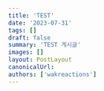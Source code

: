 ```yaml
---
title: 'TEST'
date: '2023-07-31'
tags: []
draft: false
summary: 'TEST 게시글'
images: []
layout: PostLayout
canonicalUrl:
authors: ['wakreactions']
---
```

